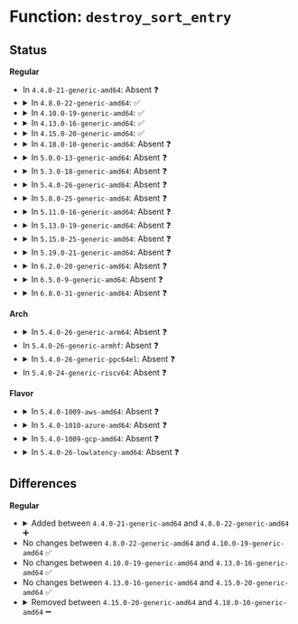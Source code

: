 # Function: <code>destroy_sort_entry</code>

## Status
<b>Regular</b>
<ul>
<li>
In <code>4.4.0-21-generic-amd64</code>: Absent ❓
</li>
<li>
<details>
<summary>In <code>4.8.0-22-generic-amd64</code>: ✅</summary>

```c
void destroy_sort_entry(struct tracing_map_sort_entry * entry)
```

```json
{
  "name": "destroy_sort_entry",
  "collision_type": "Unique Static",
  "inline_type": "No",
  "funcs": [
    {
      "addr": 18446744071580285920,
      "name": "destroy_sort_entry",
      "external": false,
      "loc": "kernel/trace/tracing_map.c:771",
      "file": "kernel/trace/tracing_map.c",
      "inline": "seen, unknown",
      "caller_inline": [],
      "caller_func": [
        "kernel/trace/tracing_map.c:tracing_map_sort_entries",
        "kernel/trace/tracing_map.c:tracing_map_destroy_sort_entries"
      ]
    }
  ],
  "symbols": [
    {
      "addr": 18446744071580285920,
      "name": "destroy_sort_entry",
      "section": ".text",
      "bind": "STB_LOCAL",
      "size": 42
    }
  ]
}
```
</details>
</li>
<li>
<details>
<summary>In <code>4.10.0-19-generic-amd64</code>: ✅</summary>

```c
void destroy_sort_entry(struct tracing_map_sort_entry * entry)
```

```json
{
  "name": "destroy_sort_entry",
  "collision_type": "Unique Static",
  "inline_type": "No",
  "funcs": [
    {
      "addr": 18446744071580329536,
      "name": "destroy_sort_entry",
      "external": false,
      "loc": "kernel/trace/tracing_map.c:771",
      "file": "kernel/trace/tracing_map.c",
      "inline": "seen, unknown",
      "caller_inline": [],
      "caller_func": [
        "kernel/trace/tracing_map.c:tracing_map_sort_entries",
        "kernel/trace/tracing_map.c:tracing_map_destroy_sort_entries"
      ]
    }
  ],
  "symbols": [
    {
      "addr": 18446744071580329536,
      "name": "destroy_sort_entry",
      "section": ".text",
      "bind": "STB_LOCAL",
      "size": 42
    }
  ]
}
```
</details>
</li>
<li>
<details>
<summary>In <code>4.13.0-16-generic-amd64</code>: ✅</summary>

```c
void destroy_sort_entry(struct tracing_map_sort_entry * entry)
```

```json
{
  "name": "destroy_sort_entry",
  "collision_type": "Unique Static",
  "inline_type": "No",
  "funcs": [
    {
      "addr": 18446744071580341728,
      "name": "destroy_sort_entry",
      "external": false,
      "loc": "kernel/trace/tracing_map.c:774",
      "file": "kernel/trace/tracing_map.c",
      "inline": "seen, unknown",
      "caller_inline": [],
      "caller_func": [
        "kernel/trace/tracing_map.c:tracing_map_sort_entries",
        "kernel/trace/tracing_map.c:tracing_map_destroy_sort_entries"
      ]
    }
  ],
  "symbols": [
    {
      "addr": 18446744071580341728,
      "name": "destroy_sort_entry",
      "section": ".text",
      "bind": "STB_LOCAL",
      "size": 52
    }
  ]
}
```
</details>
</li>
<li>
<details>
<summary>In <code>4.15.0-20-generic-amd64</code>: ✅</summary>

```c
void destroy_sort_entry(struct tracing_map_sort_entry * entry)
```

```json
{
  "name": "destroy_sort_entry",
  "collision_type": "Unique Static",
  "inline_type": "No",
  "funcs": [
    {
      "addr": 18446744071580395152,
      "name": "destroy_sort_entry",
      "external": false,
      "loc": "kernel/trace/tracing_map.c:775",
      "file": "kernel/trace/tracing_map.c",
      "inline": "seen, unknown",
      "caller_inline": [],
      "caller_func": [
        "kernel/trace/tracing_map.c:tracing_map_sort_entries",
        "kernel/trace/tracing_map.c:tracing_map_destroy_sort_entries"
      ]
    }
  ],
  "symbols": [
    {
      "addr": 18446744071580395152,
      "name": "destroy_sort_entry",
      "section": ".text",
      "bind": "STB_LOCAL",
      "size": 52
    }
  ]
}
```
</details>
</li>
<li>
<details>
<summary>In <code>4.18.0-10-generic-amd64</code>: Absent ❓</summary>

```json
{
  "name": "destroy_sort_entry",
  "collision_type": "Unique Static",
  "inline_type": "Full",
  "funcs": [
    {
      "addr": 18446744071580460707,
      "name": "destroy_sort_entry",
      "external": false,
      "loc": "kernel/trace/tracing_map.c:914",
      "file": "kernel/trace/tracing_map.c",
      "inline": "not declared, inlined",
      "caller_inline": [
        "kernel/trace/tracing_map.c:tracing_map_destroy_sort_entries"
      ],
      "caller_func": []
    }
  ],
  "symbols": []
}
```
</details>
</li>
<li>
<details>
<summary>In <code>5.0.0-13-generic-amd64</code>: Absent ❓</summary>

```json
{
  "name": "destroy_sort_entry",
  "collision_type": "Unique Static",
  "inline_type": "Full",
  "funcs": [
    {
      "addr": 18446744071580516355,
      "name": "destroy_sort_entry",
      "external": false,
      "loc": "kernel/trace/tracing_map.c:905",
      "file": "kernel/trace/tracing_map.c",
      "inline": "not declared, inlined",
      "caller_inline": [
        "kernel/trace/tracing_map.c:tracing_map_destroy_sort_entries"
      ],
      "caller_func": []
    }
  ],
  "symbols": []
}
```
</details>
</li>
<li>
<details>
<summary>In <code>5.3.0-18-generic-amd64</code>: Absent ❓</summary>

```json
{
  "name": "destroy_sort_entry",
  "collision_type": "Unique Static",
  "inline_type": "Full",
  "funcs": [
    {
      "addr": 18446744071580572627,
      "name": "destroy_sort_entry",
      "external": false,
      "loc": "kernel/trace/tracing_map.c:905",
      "file": "kernel/trace/tracing_map.c",
      "inline": "not declared, inlined",
      "caller_inline": [
        "kernel/trace/tracing_map.c:tracing_map_destroy_sort_entries"
      ],
      "caller_func": []
    }
  ],
  "symbols": []
}
```
</details>
</li>
<li>
<details>
<summary>In <code>5.4.0-26-generic-amd64</code>: Absent ❓</summary>

```json
{
  "name": "destroy_sort_entry",
  "collision_type": "Unique Static",
  "inline_type": "Full",
  "funcs": [
    {
      "addr": 18446744071580619779,
      "name": "destroy_sort_entry",
      "external": false,
      "loc": "kernel/trace/tracing_map.c:905",
      "file": "kernel/trace/tracing_map.c",
      "inline": "not declared, inlined",
      "caller_inline": [
        "kernel/trace/tracing_map.c:tracing_map_destroy_sort_entries"
      ],
      "caller_func": []
    }
  ],
  "symbols": []
}
```
</details>
</li>
<li>
<details>
<summary>In <code>5.8.0-25-generic-amd64</code>: Absent ❓</summary>

```json
{
  "name": "destroy_sort_entry",
  "collision_type": "Unique Static",
  "inline_type": "Full",
  "funcs": [
    {
      "addr": 18446744071580719721,
      "name": "destroy_sort_entry",
      "external": false,
      "loc": "kernel/trace/tracing_map.c:905",
      "file": "kernel/trace/tracing_map.c",
      "inline": "not declared, inlined",
      "caller_inline": [
        "kernel/trace/tracing_map.c:tracing_map_sort_entries"
      ],
      "caller_func": []
    }
  ],
  "symbols": []
}
```
</details>
</li>
<li>
<details>
<summary>In <code>5.11.0-16-generic-amd64</code>: Absent ❓</summary>

```json
{
  "name": "destroy_sort_entry",
  "collision_type": "Unique Static",
  "inline_type": "Full",
  "funcs": [
    {
      "addr": 18446744071580709161,
      "name": "destroy_sort_entry",
      "external": false,
      "loc": "kernel/trace/tracing_map.c:905",
      "file": "kernel/trace/tracing_map.c",
      "inline": "not declared, inlined",
      "caller_inline": [
        "kernel/trace/tracing_map.c:tracing_map_sort_entries"
      ],
      "caller_func": []
    }
  ],
  "symbols": []
}
```
</details>
</li>
<li>
<details>
<summary>In <code>5.13.0-19-generic-amd64</code>: Absent ❓</summary>

```json
{
  "name": "destroy_sort_entry",
  "collision_type": "Unique Static",
  "inline_type": "Full",
  "funcs": [
    {
      "addr": 18446744071580713508,
      "name": "destroy_sort_entry",
      "external": false,
      "loc": "kernel/trace/tracing_map.c:905",
      "file": "kernel/trace/tracing_map.c",
      "inline": "not declared, inlined",
      "caller_inline": [
        "kernel/trace/tracing_map.c:tracing_map_sort_entries"
      ],
      "caller_func": []
    }
  ],
  "symbols": []
}
```
</details>
</li>
<li>
<details>
<summary>In <code>5.15.0-25-generic-amd64</code>: Absent ❓</summary>

```json
{
  "name": "destroy_sort_entry",
  "collision_type": "Unique Static",
  "inline_type": "Full",
  "funcs": [
    {
      "addr": 18446744071580891109,
      "name": "destroy_sort_entry",
      "external": false,
      "loc": "kernel/trace/tracing_map.c:917",
      "file": "kernel/trace/tracing_map.c",
      "inline": "not declared, inlined",
      "caller_inline": [
        "kernel/trace/tracing_map.c:tracing_map_destroy_sort_entries"
      ],
      "caller_func": []
    }
  ],
  "symbols": []
}
```
</details>
</li>
<li>
<details>
<summary>In <code>5.19.0-21-generic-amd64</code>: Absent ❓</summary>

```json
{
  "name": "destroy_sort_entry",
  "collision_type": "Unique Static",
  "inline_type": "Full",
  "funcs": [
    {
      "addr": 18446744071581126371,
      "name": "destroy_sort_entry",
      "external": false,
      "loc": "kernel/trace/tracing_map.c:917",
      "file": "kernel/trace/tracing_map.c",
      "inline": "not declared, inlined",
      "caller_inline": [
        "kernel/trace/tracing_map.c:tracing_map_destroy_sort_entries"
      ],
      "caller_func": []
    }
  ],
  "symbols": []
}
```
</details>
</li>
<li>
<details>
<summary>In <code>6.2.0-20-generic-amd64</code>: Absent ❓</summary>

```json
{
  "name": "destroy_sort_entry",
  "collision_type": "Unique Static",
  "inline_type": "Full",
  "funcs": [
    {
      "addr": 18446744071581436771,
      "name": "destroy_sort_entry",
      "external": false,
      "loc": "kernel/trace/tracing_map.c:917",
      "file": "kernel/trace/tracing_map.c",
      "inline": "not declared, inlined",
      "caller_inline": [
        "kernel/trace/tracing_map.c:tracing_map_destroy_sort_entries"
      ],
      "caller_func": []
    }
  ],
  "symbols": []
}
```
</details>
</li>
<li>
<details>
<summary>In <code>6.5.0-9-generic-amd64</code>: Absent ❓</summary>

```json
{
  "name": "destroy_sort_entry",
  "collision_type": "Unique Static",
  "inline_type": "Full",
  "funcs": [
    {
      "addr": 18446744071581533603,
      "name": "destroy_sort_entry",
      "external": false,
      "loc": "kernel/trace/tracing_map.c:917",
      "file": "kernel/trace/tracing_map.c",
      "inline": "not declared, inlined",
      "caller_inline": [
        "kernel/trace/tracing_map.c:tracing_map_destroy_sort_entries"
      ],
      "caller_func": []
    }
  ],
  "symbols": []
}
```
</details>
</li>
<li>
<details>
<summary>In <code>6.8.0-31-generic-amd64</code>: Absent ❓</summary>

```json
{
  "name": "destroy_sort_entry",
  "collision_type": "Unique Static",
  "inline_type": "Full",
  "funcs": [
    {
      "addr": 18446744071581645715,
      "name": "destroy_sort_entry",
      "external": false,
      "loc": "kernel/trace/tracing_map.c:922",
      "file": "kernel/trace/tracing_map.c",
      "inline": "not declared, inlined",
      "caller_inline": [
        "kernel/trace/tracing_map.c:tracing_map_destroy_sort_entries"
      ],
      "caller_func": []
    }
  ],
  "symbols": []
}
```
</details>
</li>
</ul>
<b>Arch</b>
<ul>
<li>
<details>
<summary>In <code>5.4.0-26-generic-arm64</code>: Absent ❓</summary>

```json
{
  "name": "destroy_sort_entry",
  "collision_type": "Unique Static",
  "inline_type": "Full",
  "funcs": [
    {
      "addr": 18446603336491921544,
      "name": "destroy_sort_entry",
      "external": false,
      "loc": "kernel/trace/tracing_map.c:905",
      "file": "kernel/trace/tracing_map.c",
      "inline": "not declared, inlined",
      "caller_inline": [
        "kernel/trace/tracing_map.c:tracing_map_destroy_sort_entries"
      ],
      "caller_func": []
    }
  ],
  "symbols": []
}
```
</details>
</li>
<li>
In <code>5.4.0-26-generic-armhf</code>: Absent ❓
</li>
<li>
<details>
<summary>In <code>5.4.0-26-generic-ppc64el</code>: Absent ❓</summary>

```json
{
  "name": "destroy_sort_entry",
  "collision_type": "Unique Static",
  "inline_type": "Full",
  "funcs": [
    {
      "addr": 13835058055285016792,
      "name": "destroy_sort_entry",
      "external": false,
      "loc": "kernel/trace/tracing_map.c:905",
      "file": "kernel/trace/tracing_map.c",
      "inline": "not declared, inlined",
      "caller_inline": [
        "kernel/trace/tracing_map.c:tracing_map_destroy_sort_entries"
      ],
      "caller_func": []
    }
  ],
  "symbols": []
}
```
</details>
</li>
<li>
In <code>5.4.0-24-generic-riscv64</code>: Absent ❓
</li>
</ul>
<b>Flavor</b>
<ul>
<li>
<details>
<summary>In <code>5.4.0-1009-aws-amd64</code>: Absent ❓</summary>

```json
{
  "name": "destroy_sort_entry",
  "collision_type": "Unique Static",
  "inline_type": "Full",
  "funcs": [
    {
      "addr": 18446744071580588579,
      "name": "destroy_sort_entry",
      "external": false,
      "loc": "kernel/trace/tracing_map.c:905",
      "file": "kernel/trace/tracing_map.c",
      "inline": "not declared, inlined",
      "caller_inline": [
        "kernel/trace/tracing_map.c:tracing_map_destroy_sort_entries"
      ],
      "caller_func": []
    }
  ],
  "symbols": []
}
```
</details>
</li>
<li>
<details>
<summary>In <code>5.4.0-1010-azure-amd64</code>: Absent ❓</summary>

```json
{
  "name": "destroy_sort_entry",
  "collision_type": "Unique Static",
  "inline_type": "Full",
  "funcs": [
    {
      "addr": 18446744071580535203,
      "name": "destroy_sort_entry",
      "external": false,
      "loc": "kernel/trace/tracing_map.c:905",
      "file": "kernel/trace/tracing_map.c",
      "inline": "not declared, inlined",
      "caller_inline": [
        "kernel/trace/tracing_map.c:tracing_map_destroy_sort_entries"
      ],
      "caller_func": []
    }
  ],
  "symbols": []
}
```
</details>
</li>
<li>
<details>
<summary>In <code>5.4.0-1009-gcp-amd64</code>: Absent ❓</summary>

```json
{
  "name": "destroy_sort_entry",
  "collision_type": "Unique Static",
  "inline_type": "Full",
  "funcs": [
    {
      "addr": 18446744071580579827,
      "name": "destroy_sort_entry",
      "external": false,
      "loc": "kernel/trace/tracing_map.c:905",
      "file": "kernel/trace/tracing_map.c",
      "inline": "not declared, inlined",
      "caller_inline": [
        "kernel/trace/tracing_map.c:tracing_map_destroy_sort_entries"
      ],
      "caller_func": []
    }
  ],
  "symbols": []
}
```
</details>
</li>
<li>
<details>
<summary>In <code>5.4.0-26-lowlatency-amd64</code>: Absent ❓</summary>

```json
{
  "name": "destroy_sort_entry",
  "collision_type": "Unique Static",
  "inline_type": "Full",
  "funcs": [
    {
      "addr": 18446744071580636563,
      "name": "destroy_sort_entry",
      "external": false,
      "loc": "kernel/trace/tracing_map.c:905",
      "file": "kernel/trace/tracing_map.c",
      "inline": "not declared, inlined",
      "caller_inline": [
        "kernel/trace/tracing_map.c:tracing_map_destroy_sort_entries"
      ],
      "caller_func": []
    }
  ],
  "symbols": []
}
```
</details>
</li>
</ul>

## Differences
<b>Regular</b>
<ul>
<li>
<details>
<summary>Added between <code>4.4.0-21-generic-amd64</code> and <code>4.8.0-22-generic-amd64</code> ➕</summary>

```c
void destroy_sort_entry(struct tracing_map_sort_entry * entry)
```
</details>
</li>
<li>
No changes between <code>4.8.0-22-generic-amd64</code> and <code>4.10.0-19-generic-amd64</code> ✅
</li>
<li>
No changes between <code>4.10.0-19-generic-amd64</code> and <code>4.13.0-16-generic-amd64</code> ✅
</li>
<li>
No changes between <code>4.13.0-16-generic-amd64</code> and <code>4.15.0-20-generic-amd64</code> ✅
</li>
<li>
<details>
<summary>Removed between <code>4.15.0-20-generic-amd64</code> and <code>4.18.0-10-generic-amd64</code> ➖</summary>

```c
void destroy_sort_entry(struct tracing_map_sort_entry * entry)
```
</details>
</li>
</ul>
